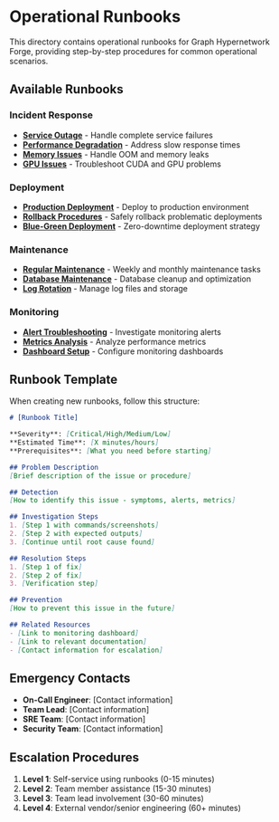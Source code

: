 # Operational Runbooks

This directory contains operational runbooks for Graph Hypernetwork Forge, providing step-by-step procedures for common operational scenarios.

## Available Runbooks

### Incident Response
- [**Service Outage**](incident-response/service-outage.md) - Handle complete service failures
- [**Performance Degradation**](incident-response/performance-degradation.md) - Address slow response times
- [**Memory Issues**](incident-response/memory-issues.md) - Handle OOM and memory leaks
- [**GPU Issues**](incident-response/gpu-issues.md) - Troubleshoot CUDA and GPU problems

### Deployment
- [**Production Deployment**](deployment/production-deployment.md) - Deploy to production environment
- [**Rollback Procedures**](deployment/rollback.md) - Safely rollback problematic deployments
- [**Blue-Green Deployment**](deployment/blue-green.md) - Zero-downtime deployment strategy

### Maintenance
- [**Regular Maintenance**](maintenance/regular-maintenance.md) - Weekly and monthly maintenance tasks
- [**Database Maintenance**](maintenance/database-maintenance.md) - Database cleanup and optimization
- [**Log Rotation**](maintenance/log-rotation.md) - Manage log files and storage

### Monitoring
- [**Alert Troubleshooting**](monitoring/alert-troubleshooting.md) - Investigate monitoring alerts
- [**Metrics Analysis**](monitoring/metrics-analysis.md) - Analyze performance metrics
- [**Dashboard Setup**](monitoring/dashboard-setup.md) - Configure monitoring dashboards

## Runbook Template

When creating new runbooks, follow this structure:

```markdown
# [Runbook Title]

**Severity**: [Critical/High/Medium/Low]
**Estimated Time**: [X minutes/hours]
**Prerequisites**: [What you need before starting]

## Problem Description
[Brief description of the issue or procedure]

## Detection
[How to identify this issue - symptoms, alerts, metrics]

## Investigation Steps
1. [Step 1 with commands/screenshots]
2. [Step 2 with expected outputs]
3. [Continue until root cause found]

## Resolution Steps
1. [Step 1 of fix]
2. [Step 2 of fix]
3. [Verification step]

## Prevention
[How to prevent this issue in the future]

## Related Resources
- [Link to monitoring dashboard]
- [Link to relevant documentation]
- [Contact information for escalation]
```

## Emergency Contacts

- **On-Call Engineer**: [Contact information]
- **Team Lead**: [Contact information]  
- **SRE Team**: [Contact information]
- **Security Team**: [Contact information]

## Escalation Procedures

1. **Level 1**: Self-service using runbooks (0-15 minutes)
2. **Level 2**: Team member assistance (15-30 minutes)
3. **Level 3**: Team lead involvement (30-60 minutes)
4. **Level 4**: External vendor/senior engineering (60+ minutes)